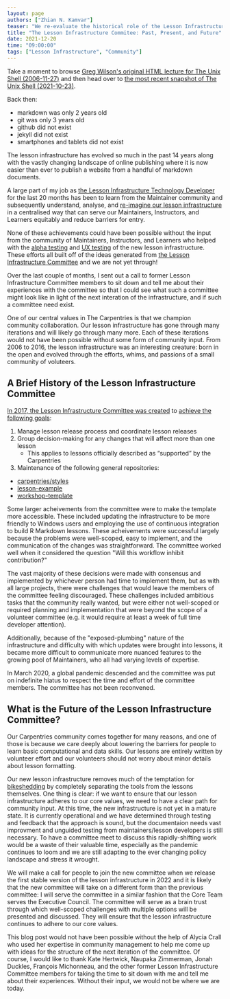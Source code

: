 ```yaml
---
layout: page
authors: ["Zhian N. Kamvar"]
teaser: "We re-evaluate the historical role of the Lesson Infrastructure Community to understand how we can maintain community advocacy in our infrastructure"
title: "The Lesson Infrastructure Commitee: Past, Present, and Future"
date: 2021-12-20
time: "09:00:00"
tags: ["Lesson Infrastructure", "Community"]
---
```


Take a moment to browse [Greg Wilson's original HTML lecture for The Unix Shell (2006-11-27)](https://web.archive.org/web/20070225214536/http://www.swc.scipy.org/lec/shell01.html) and then head over to [the most recent snapshot of The Unix Shell (2021-10-23)](https://web.archive.org/web/20210710233318/https://swcarpentry.github.io/shell-novice/02-filedir/index.html). 

Back then:

 - markdown was only 2 years old 
 - git was only 3 years old
 - github did not exist
 - jekyll did not exist
 - smartphones and tablets did not exist

The lesson infrastructure has evolved so much in the past 14 years along with the vastly changing landscape of online publishing where it is now easier than ever to publish a website from a handful of markdown documents.

A large part of my job as [the Lesson Infrastructure Technology Developer](https://carpentries.org/blog/2020/03/lesson-infrastructure-technology-developer/) for the last 20 months has been to learn from the Maintainer community and subsequently understand, analyse, and [re-imagine our lesson infrastructure](https://carpentries.org/posts-by-tags/#blog-tag-lesson-infrastructure) in a centralised way that can serve our Maintainers, Instructors, and Learners equitably and reduce barriers for entry.

None of these achievements could have been possible without the input from the community of Maintainers, Instructors, and Learners who helped with the [alpha testing](https://carpentries.org/blog/2021/07/infrastructure-testing/) and [UX testing](https://carpentries.org/blog/2021/05/lesson-template-design-process/) of the new lesson infrastructure. These efforts all built off of the ideas generated from [the Lesson Infrastructure Committee](https://github.com/carpentries/lesson-infrastructure/#readme) and we are not yet through! 

Over the last couple of months, I sent out a call to former Lesson Infrastructure Committee members to sit down and tell me about their experiences with the committee so that I could see what such a committee might look like in light of the next interation of the infrastructure, and if such a committee need exist.

One of our central values in The Carpentries is that we champion community collaboration. Our lesson infrastructure has gone through many iterations and will likely go through many more. Each of these iterations would not have been possible without some form of community input. From 2006 to 2016, the lesson infrastructure was an interesting creature: born in the open and evolved through the efforts, whims, and passions of a small community of voluteers.

## A Brief History of the Lesson Infrastructure Committee

[In 2017, the Lesson Infrastructure Committee was created](https://software-carpentry.org/blog/2017/01/call-lesson-infrastructure-subcommittee.html) to [achieve the following goals](https://github.com/swcarpentry/board/issues/155#issue-196697467): 

1. Manage lesson release process and coordinate lesson releases
2. Group decision-making for any changes that will affect more than one lesson
    - This applies to lessons officially described as “supported” by the Carpentries
3. Maintenance of the following general repositories:
 - [carpentries/styles](https://github.com/carpentries/styles)
 - [lesson-example](https://github.com/carpentries/lesson-example)
 - [workshop-template](https://github.com/carpentries/workshop-template)

Some larger acheivements from the committee were to make the template more accessible. These included updating the infrastructure to be more friendly to Windows users and employing the use of continuous integration to build R Markdown lessons. These acheivements were successful largely because the problems were well-scoped, easy to implement, and the communication of the changes was straightforward. The committee worked well when it considered the question "Will this workflow inhibit contribution?" 

The vast majority of these decisions were made with consensus and implemented by whichever person had time to implement them, but as with all large projects, there were challenges that would leave the members of the committee feeling discouraged. These challenges included ambitious tasks that the community really wanted, but were either not well-scoped or required planning and implementation that were beyond the scope of a volunteer committee (e.g. it would require at least a week of full time developer attention).

Additionally, because of the "exposed-plumbing" nature of the infrastructure and difficulty with which updates were brought into lessons, it became more difficult to communicate more nuanced features to the growing pool of Maintainers, who all had varying levels of expertise. 

In March 2020, a global pandemic descended and the committee was put on indefinite hiatus to respect the time and effort of the committee members. The committee has not been reconvened. 

## What is the Future of the Lesson Infrastructure Committee?

Our Carpentries community comes together for many reasons, and one of those is because we care deeply about lowering the barriers for people to learn basic computational and data skills. Our lessons are entirely written by volunteer effort and our volunteers should not worry about minor details about lesson formatting. 

Our new lesson infrastructure removes much of the temptation for [bikeshedding](https://www.ncbi.nlm.nih.gov/pmc/articles/PMC3976103/?report=classic#s7) by completely separating the tools from the lessons themselves. One thing is clear: if we want to ensure that our lesson infrastructure adheres to our core values, we need to have a clear path for community input. At this time, the new infrastructure is not yet in a mature state. It is currently operational and we have determined through testing and feedback that the approach is sound, but the documentaion needs vast improvment and unguided testing from maintainers/lesson developers is still necessary. To have a committee meet to discuss this rapidly-shifting work would be a waste of their valuable time, especially as the pandemic continues to loom and we are still adapting to the ever changing policy landscape and stress it wrought. 

We will make a call for people to join the new committee when we release the first stable version of the lesson infrastructure in 2022 and it is likely that the new committee will take on a different form than the previous committee: I will serve the committee in a similar fashion that the Core Team serves the Executive Council. The committee will serve as a brain trust through which well-scoped challenges with multiple options will be presented and discussed. They will ensure that the lesson infrastructure continues to adhere to our core values.

This blog post would not have been possible without the help of Alycia Crall who used her expertise in community management to help me come up with ideas for the structure of the next iteration of the committee. Of course, I would like to thank Kate Hertwick, Naupaka Zimmerman, Jonah Duckles, François Michonneau, and the other former Lesson Infrastructure Committee members for taking the time to sit down with me and tell me about their experiences. Without their input, we would not be where we are today.

